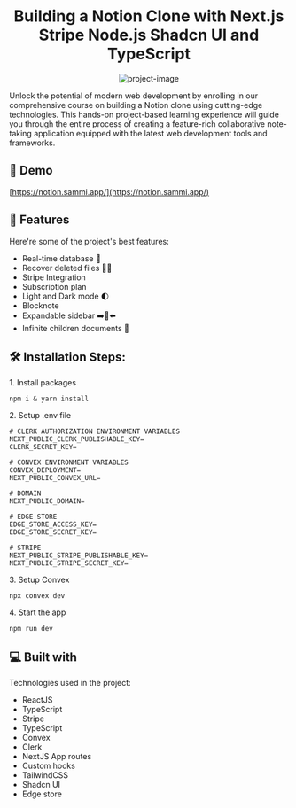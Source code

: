 <h1 align="center" id="title">Building a Notion Clone with Next.js Stripe Node.js Shadcn UI and TypeScript</h1>

<p align="center"><img src="https://media.graphassets.com/gVATMdzAQNiHOD9rolSO" alt="project-image"></p>

<p id="description">Unlock the potential of modern web development by enrolling in our comprehensive course on building a Notion clone using cutting-edge technologies. This hands-on project-based learning experience will guide you through the entire process of creating a feature-rich collaborative note-taking application equipped with the latest web development tools and frameworks.</p>

<h2>🚀 Demo</h2>

[https://notion.sammi.app/](https://notion.sammi.app/)

  
  
<h2>🧐 Features</h2>

Here're some of the project's best features:

*   Real-time database 🔗
*   Recover deleted files 🔄📄
*   Stripe Integration
*   Subscription plan
*   Light and Dark mode 🌓
*   Blocknote
*   Expandable sidebar ➡️🔀⬅️
*   Infinite children documents 🌲

<h2>🛠️ Installation Steps:</h2>

<p>1. Install packages</p>

```
npm i & yarn install
```

<p>2. Setup .env file</p>

```
# CLERK AUTHORIZATION ENVIRONMENT VARIABLES
NEXT_PUBLIC_CLERK_PUBLISHABLE_KEY=
CLERK_SECRET_KEY=

# CONVEX ENVIRONMENT VARIABLES
CONVEX_DEPLOYMENT=
NEXT_PUBLIC_CONVEX_URL=

# DOMAIN
NEXT_PUBLIC_DOMAIN=

# EDGE STORE
EDGE_STORE_ACCESS_KEY=
EDGE_STORE_SECRET_KEY=

# STRIPE 
NEXT_PUBLIC_STRIPE_PUBLISHABLE_KEY=
NEXT_PUBLIC_STRIPE_SECRET_KEY=
```

<p>3. Setup Convex</p>

```
npx convex dev
```

<p>4. Start the app</p>

```
npm run dev
```

  
  
<h2>💻 Built with</h2>

Technologies used in the project:

*   ReactJS
*   TypeScript
*   Stripe
*   TypeScript
*   Convex
*   Clerk
*   NextJS App routes
*   Custom hooks
*   TailwindCSS
*   Shadcn UI
*   Edge store